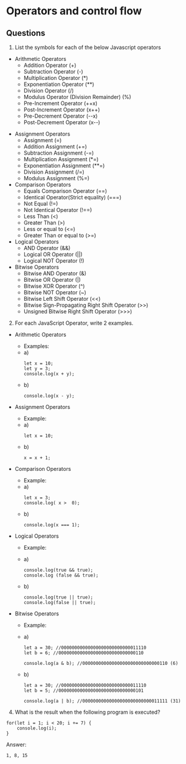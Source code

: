 # Operators and control flow

## Questions

1. List the symbols for each of the below Javascript operators

- Arithmetic Operators
  - Addition Operator (+)
  - Subtraction Operator (-)
  - Multiplication Operator (\*)
  - Exponentiation Operator (\*\*)
  - Division Operator (/)
  - Modulus Operator (Division Remainder) (%)
  - Pre-Increment Operator (++x)
  - Post-Increment Operator (x++)
  - Pre-Decrement Operator (--x)
  - Post-Decrement Operator (x--)

* Assignment Operators
  - Assignment (=)
  - Addition Assignment (+=)
  - Subtraction Assignment (-=)
  - Multiplication Assignment (\*=)
  - Exponentiation Assignment (\*\*=)
  - Division Assignment (/=)
  - Modulus Assignment (%=)
* Comparison Operators
  - Equals Comparison Operator (==)
  - Identical Operator(Strict equality) (===)
  - Not Equal (!=)
  - Not Identical Operator (!==)
  - Less Than (<)
  - Greater Than (>)
  - Less or equal to (<=)
  - Greater Than or equal to (>=)
* Logical Operators
  - AND Operator (&&)
  - Logical OR Operator (||)
  - Logical NOT Operator (!)
* Bitwise Operators
  - Bitwise AND Operator (&)
  - Bitwise OR Operator (|)
  - Bitwise XOR Operator (^)
  - Bitwise NOT Operator (~)
  - Bitwise Left Shift Operator (<<)
  - Bitwise Sign-Propagating Right Shift Operator (>>)
  - Unsigned Bitwise Right Shift Operator (>>>)

2. For each JavaScript Operator, write 2 examples.

- Arithmetic Operators

  - Examples:
  - a)
    ```
    let x = 10;
    let y = 3;
    console.log(x + y);
    ```
  - b)
    ```
    console.log(x - y);
    ```

- Assignment Operators

  - Example:
  - a)
    ```
    let x = 10;
    ```
  - b)
    ```
    x = x + 1;
    ```

- Comparison Operators
  - Example:
  - a)
    ```
    let x = 3;
    console.log( x >  0);
    ```
  - b)
    ```
    console.log(x === 1);
    ```

* Logical Operators

  - Example:
  - a)

    ```
    console.log(true && true);
    console.log (false && true);
    ```

  - b)
    ```
    console.log(true || true);
    console.log(false || true);
    ```

- Bitwise Operators

  - Example:
  - a)

    ```
    let a = 30; //00000000000000000000000000011110
    let b = 6; //00000000000000000000000000000110

    console.log(a & b); //00000000000000000000000000000110 (6)
    ```

  - b)

    ```
    let a = 30; //00000000000000000000000000011110
    let b = 5; //00000000000000000000000000000101

    console.log(a | b); //00000000000000000000000000011111 (31)
    ```

4. What is the result when the following program is executed?

```
for(let i = 1; i < 20; i += 7) {
    console.log(i);
}
```

Answer:

```
1, 8, 15
```
